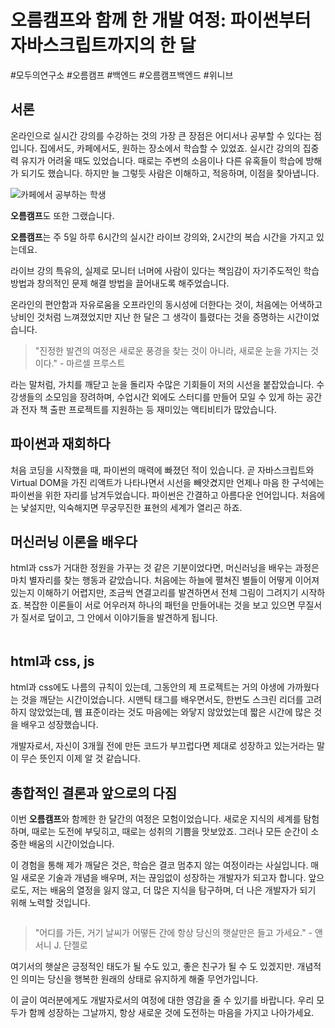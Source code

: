 # **오름캠프**와 함께 한 개발 여정: 파이썬부터 자바스크립트까지의 한 달

\#모두의연구소 \#오름캠프 \#백엔드 \#오름캠프백엔드 \#위니브

## 서론

온라인으로 실시간 강의를 수강하는 것의 가장 큰 장점은 어디서나 공부할 수 있다는 점입니다. 집에서도, 카페에서도, 원하는 장소에서 학습할 수 있었죠. 실시간 강의의 집중력 유지가 어려울 때도 있었습니다. 때로는 주변의 소음이나 다른 유혹들이 학습에 방해가 되기도 했습니다. 하지만 늘 그렇듯 사람은 이해하고, 적응하며, 이점을 찾아냅니다.

<img src="../assets/study-cafe.png" alt="카페에서 공부하는 학생" />

**오름캠프**도 또한 그랬습니다.

**오름캠프**는 주 5일 하루 6시간의 실시간 라이브 강의와, 2시간의 복습 시간을 가지고 있는데요.

라이브 강의 특유의, 실제로 모니터 너머에 사람이 있다는 책임감이 자기주도적인 학습 방법과 창의적인 문제 해결 방법을 끌어내도록 해주었습니다.

온라인의 편안함과 자유로움을 오프라인의 동시성에 더한다는 것이, 처음에는 어색하고 낭비인 것처럼 느껴졌었지만 지난 한 달은 그 생각이 틀렸다는 것을 증명하는 시간이었습니다.

> "진정한 발견의 여정은 새로운 풍경을 찾는 것이 아니라, 새로운 눈을 가지는 것이다." - 마르셀 프루스트

라는 말처럼, 가치를 깨닫고 눈을 돌리자 수많은 기회들이 저의 시선을 붙잡았습니다. 수강생들의 소모임을 장려하며, 수업시간 외에도 스터디를 만들어 모일 수 있게 하는 공간과 전자 책 출판 프로젝트를 지원하는 등 재미있는 액티비티가 많았습니다.

## 파이썬과 재회하다

처음 코딩을 시작했을 때, 파이썬의 매력에 빠졌던 적이 있습니다. 곧 자바스크립트와 Virtual DOM을 가진 리액트가 나타나면서 시선을 빼앗겼지만 언제나 마음 한 구석에는 파이썬을 위한 자리를 남겨두었습니다. 파이썬은 간결하고 아름다운 언어입니다. 처음에는 낯설지만, 익숙해지면 무궁무진한 표현의 세계가 열리곤 하죠.

## 머신러닝 이론을 배우다

html과 css가 거대한 정원을 가꾸는 것 같은 기분이었다면, 머신러닝을 배우는 과정은 마치 별자리를 찾는 행동과 같았습니다. 처음에는 하늘에 펼쳐진 별들이 어떻게 이어져 있는지 이해하기 어렵지만, 조금씩 연결고리를 발견하면서 전체 그림이 그려지기 시작하죠. 복잡한 이론들이 서로 어우러져 하나의 패턴을 만들어내는 것을 보고 있으면 무질서가 질서로 덮이고, 그 안에서 이야기들을 발견하게 됩니다.

<img src="../assets/starry-midnight.png" alt="" />

## html과 css, js

html과 css에도 나름의 규칙이 있는데, 그동안의 제 프로젝트는 거의 야생에 가까웠다는 것을 깨닫는 시간이었습니다. 시맨틱 태그를 배우면서도, 한번도 스크린 리더를 고려하지 않았었는데, 웹 표준이라는 것도 마음에는 와닿지 않았었는데 짧은 시간에 많은 것을 배우고 성장했습니다.

개발자로서, 자신이 3개월 전에 만든 코드가 부끄럽다면 제대로 성장하고 있는거라는 말이 무슨 뜻인지 이제 알 것 같습니다.

## 총합적인 결론과 앞으로의 다짐

이번 **오름캠프**와 함께한 한 달간의 여정은 모험이었습니다. 새로운 지식의 세계를 탐험하며, 때로는 도전에 부딪히고, 때로는 성취의 기쁨을 맛보았죠. 그러나 모든 순간이 소중한 배움의 시간이었습니다.

이 경험을 통해 제가 깨달은 것은, 학습은 결코 멈추지 않는 여정이라는 사실입니다. 매일 새로운 기술과 개념을 배우며, 저는 끊임없이 성장하는 개발자가 되고자 합니다. 앞으로도, 저는 배움의 열정을 잃지 않고, 더 많은 지식을 탐구하며, 더 나은 개발자가 되기 위해 노력할 것입니다.

<img src="../assets/study-map.png" alt="" />

> "어디를 가든, 거기 날씨가 어떻든 간에 항상 당신의 햇살만은 들고 가세요." - 앤서니 J. 단젤로

여기서의 햇살은 긍정적인 태도가 될 수도 있고, 좋은 친구가 될 수 도 있겠지만. 개념적인 의미는 당신을 행복한 원래의 상태로 유지하게 해줄 무언가입니다.

이 글이 여러분에게도 개발자로서의 여정에 대한 영감을 줄 수 있기를 바랍니다. 우리 모두가 함께 성장하는 그날까지, 항상 새로운 것에 도전하는 마음을 가지고 나아가세요.
